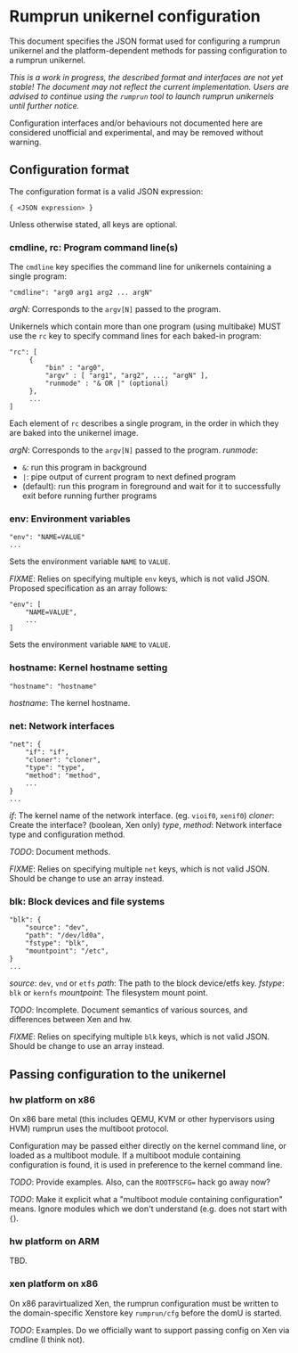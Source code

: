 # Rumprun unikernel configuration

This document specifies the JSON format used for configuring a rumprun unikernel
and the platform-dependent methods for passing configuration to a rumprun
unikernel.

*This is a work in progress, the described format and interfaces are not yet
stable! The document may not reflect the current implementation. Users are
advised to continue using the `rumprun` tool to launch rumprun unikernels until
further notice.*

Configuration interfaces and/or behaviours not documented here are considered
unofficial and experimental, and may be removed without warning.

## Configuration format

The configuration format is a valid JSON expression:

    { <JSON expression> }

Unless otherwise stated, all keys are optional.

### cmdline, rc: Program command line(s)

The `cmdline` key specifies the command line for unikernels containing a single
program:

    "cmdline": "arg0 arg1 arg2 ... argN"

_argN_: Corresponds to the `argv[N]` passed to the program.

Unikernels which contain more than one program (using multibake) MUST use
the `rc` key to specify command lines for each baked-in program:

    "rc": [
         {
             "bin" : "arg0",
             "argv" : [ "arg1", "arg2", ..., "argN" ],
             "runmode" : "& OR |" (optional)
         },
         ...
    ]

Each element of `rc` describes a single program, in the order in which they
are baked into the unikernel image.

_argN_: Corresponds to the `argv[N]` passed to the program.
_runmode_:
 * `&`: run this program in background
 * `|`: pipe output of current program to next defined program
 * (default): run this program in foreground and wait for it to successfully
   exit before running further programs

### env: Environment variables

    "env": "NAME=VALUE"
    ...

Sets the environment variable `NAME` to `VALUE`.

_FIXME_: Relies on specifying multiple `env` keys, which is not valid JSON.
Proposed specification as an array follows:

    "env": [
        "NAME=VALUE",
        ...
    ]

Sets the environment variable `NAME` to `VALUE`.

### hostname: Kernel hostname setting

    "hostname": "hostname"

_hostname_: The kernel hostname.

### net: Network interfaces

    "net": {
        "if": "if",
        "cloner": "cloner",
        "type": "type",
        "method": "method",
        ...
    }
    ...

_if_: The kernel name of the network interface. (eg. `vioif0`, `xenif0`)
_cloner_: Create the interface? (boolean, Xen only)
_type_, _method_: Network interface type and configuration method.

_TODO_: Document methods.

_FIXME_: Relies on specifying multiple `net` keys, which is not valid JSON.
Should be change to use an array instead.

### blk: Block devices and file systems

    "blk": {
        "source": "dev",
        "path": "/dev/ld0a",
        "fstype": "blk",
        "mountpoint": "/etc",
    }
    ...

_source_: `dev`, `vnd` or `etfs`
_path_: The path to the block device/etfs key. 
_fstype_: `blk` or `kernfs`
_mountpoint_: The filesystem mount point.

_TODO_: Incomplete. Document semantics of various sources, and differences
between Xen and hw.

_FIXME_: Relies on specifying multiple `blk` keys, which is not valid JSON.
Should be change to use an array instead.

## Passing configuration to the unikernel

### hw platform on x86

On x86 bare metal (this includes QEMU, KVM or other hypervisors using HVM)
rumprun uses the multiboot protocol.

Configuration may be passed either directly on the kernel command line, or
loaded as a multiboot module. If a multiboot module containing configuration is
found, it is used in preference to the kernel command line.

_TODO_: Provide examples. Also, can the `ROOTFSCFG=` hack go away now?

_TODO_: Make it explicit what a "multiboot module containing configuration"
means. Ignore modules which we don't understand (e.g. does not start with `{`).

### hw platform on ARM

TBD.

### xen platform on x86

On x86 paravirtualized Xen, the rumprun configuration must be written to the
domain-specific Xenstore key `rumprun/cfg` before the domU is started.

_TODO_: Examples. Do we officially want to support passing config on Xen via
cmdline (I think not).
